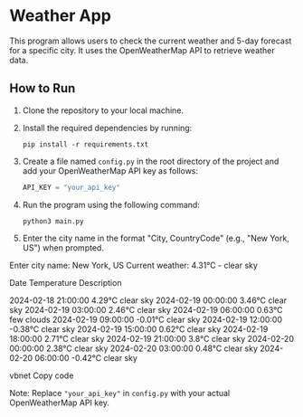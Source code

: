 # Weather App

This program allows users to check the current weather and 5-day forecast for a specific city. It uses the OpenWeatherMap API to retrieve weather data.

## How to Run

1. Clone the repository to your local machine.
2. Install the required dependencies by running:

    ```
    pip install -r requirements.txt
    ```

3. Create a file named `config.py` in the root directory of the project and add your OpenWeatherMap API key as follows:

    ```python
    API_KEY = "your_api_key"
    ```

4. Run the program using the following command:

    ```
    python3 main.py
    ```

5. Enter the city name in the format "City, CountryCode" (e.g., "New York, US") when prompted.

Enter city name: New York, US
Current weather: 4.31°C - clear sky

Date Temperature Description

2024-02-18 21:00:00 4.29°C clear sky
2024-02-19 00:00:00 3.46°C clear sky
2024-02-19 03:00:00 2.46°C clear sky
2024-02-19 06:00:00 0.63°C few clouds
2024-02-19 09:00:00 -0.01°C clear sky
2024-02-19 12:00:00 -0.38°C clear sky
2024-02-19 15:00:00 0.62°C clear sky
2024-02-19 18:00:00 2.71°C clear sky
2024-02-19 21:00:00 3.8°C clear sky
2024-02-20 00:00:00 2.38°C clear sky
2024-02-20 03:00:00 0.48°C clear sky
2024-02-20 06:00:00 -0.42°C clear sky

vbnet
Copy code

Note: Replace `"your_api_key"` in `config.py` with your actual OpenWeatherMap API key.